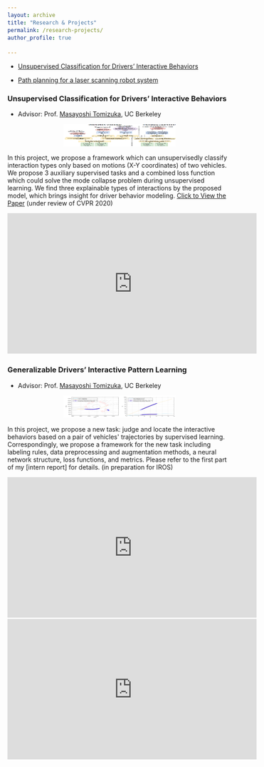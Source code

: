 ```yaml
---
layout: archive
title: "Research & Projects"
permalink: /research-projects/
author_profile: true

---
```


* [Unsupervised Classification for Drivers’ Interactive Behaviors](#anchor)

* [Path planning for a laser scanning robot system](#anchor2)


### <span id = "anchor">Unsupervised Classification for Drivers’ Interactive Behaviors</span>
* Advisor: Prof. [Masayoshi Tomizuka](https://me.berkeley.edu/people/masayoshi-tomizuka/), UC Berkeley

<center><img src='/images/unsup.PNG' width="50%" height="50" /></center>
  
In this project, we propose a framework which can unsupervisedly classify interaction types only based on motions (X-Y coordinates) of two vehicles. We propose 3 auxiliary supervised tasks and a combined loss function which could solve the mode collapse problem during unsupervised learning. We find three explainable types of interactions by the proposed model, which brings insight for driver behavior modeling. [Click to View the Paper](http://jiaxiaosong.github.io/files/CVPR_2020_under_review.pdf) (under review of CVPR 2020)

<iframe width="560" height="315" src="https://www.youtube.com/embed/v5ppij0nyvg" frameborder="0" allow="accelerometer; autoplay; encrypted-media; gyroscope; picture-in-picture" allowfullscreen></iframe>


### <span id = "anchor2">Generalizable Drivers’ Interactive Pattern Learning</span>
* Advisor: Prof. [Masayoshi Tomizuka](https://me.berkeley.edu/people/masayoshi-tomizuka/), UC Berkeley

<center><img src='/images/task1.png' width="50%" height="50" /></center>

In this project,  we propose a new task: judge and locate the interactive behaviors based on a pair of vehicles' trajectories by supervised learning. Correspondingly, we propose a framework for the new task including labeling rules, data preprocessing and augmentation methods, a neural network structure, loss functions, and metrics. Please refer to the first part of my [intern report] for details. (in preparation for IROS)

<iframe width="560" height="315" src="https://www.youtube.com/embed/Pyf_ubAip5E" frameborder="0" allow="accelerometer; autoplay; encrypted-media; gyroscope; picture-in-picture" allowfullscreen></iframe>
<iframe width="560" height="315" src="https://www.youtube.com/embed/M3dbjGGZZ_k" frameborder="0" allow="accelerometer; autoplay; encrypted-media; gyroscope; picture-in-picture" allowfullscreen></iframe>
